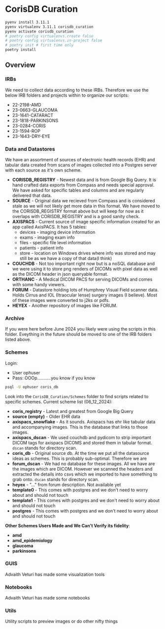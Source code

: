 # CorisDB Curation

```bash
pyenv install 3.11.1
pyenv virtualenv 3.11.1 corisdb_curation
pyenv activate corisdb_curation
# poetry config virtualenvs.create false
# poetry config virtualenvs.in-project false
# poetry init # first time only
poetry install
```

## Overview

### IRBs
We need to collect data according to these IRBs. Therefore we use the below IRB folders and projects within to organize our scripts:  
* 22-2198-AMD  
* 23-0663-GLAUCOMA  
* 23-1641-CATARACT  
* 23-1818-PARKINSONS  
* 23-0284-CORIS  
* 23-1594-ROP  
* 23-1643-DRY-EYE  

### Data and Datastores

We have an assortment of sources of electronic health records (EHR) and tabular data created from scans of images collected into a Postgres server with each source as it's own scheme.


* **CORISDB_REGISTRY** - Newest data and is from Google Big Query. It is hand crafted data exports from Compass and needs special approval. We have asked for specific tables and columns and are regularly delivered that data.
* **SOURCE** - Original data we recieved from Compass and is considered stale as we will not likely get more data in this format. We have moved to the CORISDB_REGISTRY format above but will keep for now as it overlaps with CORISDB_REGISTRY and is a good sanity check.
* **AXISPACS** - Current source of image specific information created for an app called AxisPACS. It has 5 tables:
    - devices - imaging device information  
    - exams - imaging exam info  
    - files - specific file level information  
    - patients - patient info  
    - store - location on Windows drives where info was stored and may still be  as we have a copy of that data(I think)  
* **COUCHDB** - Not too important right now but is a noSQL database and we were using it to store png renders of DICOMs with pixel data as well as the DICOM header in json queryable format.
* **ORTHANC** - A Medical DICOM PACS for serving DICOMs and comes with some handy viewers.
* **FORUM** - Datastore holding lots of Humphrey Visual Field scanner data. Holds Cirrus and IOL (Itraocular lense) surgery images (I believe). Most of these images were converted to j2ks or pdfs.
* **HEYEX** - Another repository of images like FORUM. 

### Archive
If you were here before June 2024 you likely were using the scripts in this folder. Eveything in the future should be moved to one of the IRB folders listed above. 

### Schemes

Login:  
* User ophuser  
* Pass: OOOp...........you know if you know  

```bash
psql -U ophuser coris_db
```

Look into the `CorisDB_Curation/Schemes` folder to find scripts related to specific schemes. Current scheme list (06_12_2024):

* **coris_registry** - Latest and greatest from Google Big Query 
* **source (empty)** - Older EHR data 
* **axispacs_snowflake** - As it sounds. Axispacs has ehr like tabular data and accompanying images. This is the database that links to those images. 
* **axispacs_dscan** - We used couchdb and pydicom to strip important DICOM tags for axispacs DICOMS and stored them in tabular format. `dscan` stands for directory scan.
* **coris_db** - Original source db. At the time we put all the datasource ideas as schemes. This is probably sub-optimal. Therefore we are  
* **forum_dscan** - We had no database for these images. All we have are the images which are DICOM. However we scanned the headers and extracted the  details into csvs which we imported to have something to grab onto. `dscan` stands for directory scan.
* **heyex** - "..." from forum description. Not available yet 
* **template0** - This comes with postgres and we don't need to worry about and should not touch  
* **template1** - This comes with postgres and we don't need to worry about and should not touch  
* **postgres** - This comes with postgres and we don't need to worry about and should not touch  

**Other Schemes Users Made and We Can't Verify its fidelity**:

* **amd**
* **amd_epidemiology**
* **glaucoma**
* **parkinsons**

### GUIS
Advaith Veturi has made some visualization tools


### Notebooks
Advaith Veturi has made some notebooks


### Utils

Utility scripts to preview images or do other nifty things